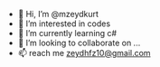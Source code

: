 - 👋 Hi, I’m @mzeydkurt
- 👀 I’m interested in codes
- 🌱 I’m currently learning c#
- 💞️ I’m looking to collaborate on ...
- 📫 reach me zeydhfz10@gmail.com

<!---
mzeydkurt/mzeydkurt is a ✨ special ✨ repository because its `README.md` (this file) appears on your GitHub profile.
You can click the Preview link to take a look at your changes.
--->
